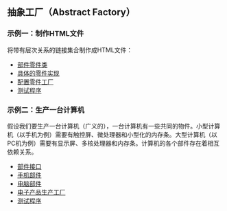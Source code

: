 ## 抽象工厂（Abstract Factory）

### 示例一：制作HTML文件

将带有层次关系的链接集合制作成HTML文件：

- [部件零件类](src/main/java/com/jueee/example01/item)
- [具体的零件实现](src/main/java/com/jueee/example01/list)
- [配置零件工厂](src/main/java/com/jueee/example01/factory)
- [测试程序](src/main/java/com/jueee/example01/ExampleMain.java)

### 示例二：生产一台计算机

假设我们要生产一台计算机（广义的），一台计算机有一些共同的物件。小型计算机（以手机为例）需要有触控屏、微处理器和小型化的内存条。大型计算机（以PC机为例）需要有显示屏、多核处理器和内存条。计算机的各个部件存在着相互依赖关系。

- [部件接口](src/main/java/com/jueee/example02/item)
- [手机部件](src/main/java/com/jueee/example02/phone)
- [电脑部件](src/main/java/com/jueee/example02/computer)
- [电子产品生产工厂](src/main/java/com/jueee/example02/factory)
- [测试程序](src/main/java/com/jueee/example02/ExampleMain.java)

